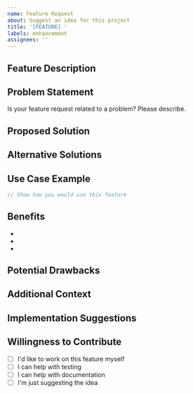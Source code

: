 ```yaml
---
name: Feature Request
about: Suggest an idea for this project
title: '[FEATURE] '
labels: enhancement
assignees: ''
---
```


## Feature Description

<!-- A clear and concise description of the feature you'd like to see -->

## Problem Statement

<!-- Describe the problem or use case this feature would solve -->

Is your feature request related to a problem? Please describe.

## Proposed Solution

<!-- Describe how you envision this feature working -->

## Alternative Solutions

<!-- Describe any alternative solutions or features you've considered -->

## Use Case Example

```typescript
// Show how you would use this feature
```

## Benefits

<!-- What benefits would this feature provide? -->

-
-
-

## Potential Drawbacks

<!-- Are there any potential drawbacks or complications? -->

## Additional Context

<!-- Add any other context, screenshots, or mockups about the feature request here -->

## Implementation Suggestions

<!-- Optional: If you have ideas about how to implement this, share them here -->

## Willingness to Contribute

<!-- Would you be willing to work on this feature? -->

- [ ] I'd like to work on this feature myself
- [ ] I can help with testing
- [ ] I can help with documentation
- [ ] I'm just suggesting the idea
